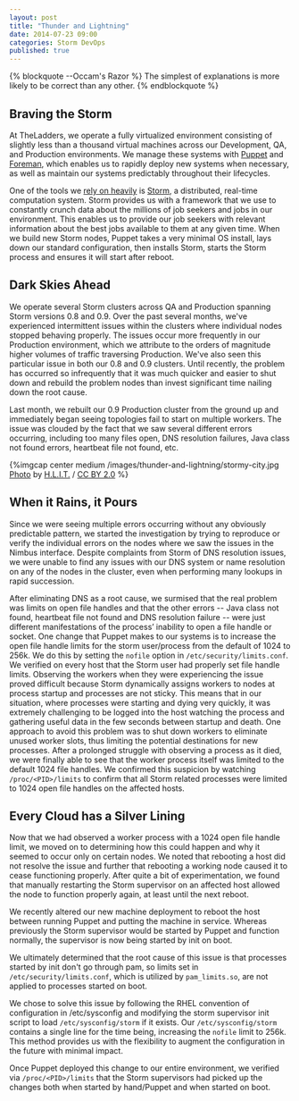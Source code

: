 ```yaml
---
layout: post
title: "Thunder and Lightning"
date: 2014-07-23 09:00
categories: Storm DevOps
published: true
---
```

{% blockquote --Occam's Razor %}
The simplest of explanations is more likely to be correct than any other.
{% endblockquote %}

## Braving the Storm

At TheLadders, we operate a fully virtualized environment consisting of slightly less than a thousand virtual machines across our Development, QA, and Production environments.  We manage these systems with [Puppet](http://puppetlabs.com) and [Foreman](http://theforeman.org), which enables us to rapidly deploy new systems when necessary, as well as maintain our systems predictably throughout their lifecycles.

One of the tools we [rely on heavily](http://dev.theladders.com/categories/storm/) is [Storm](https://storm.incubator.apache.org), a distributed, real-time computation system.  Storm provides us with a framework that we use to constantly crunch data about the millions of job seekers and jobs in our environment.  This enables us to provide our job seekers with relevant information about the best jobs available to them at any given time.  When we build new Storm nodes, Puppet takes a very minimal OS install, lays down our standard configuration, then installs Storm, starts the Storm process and ensures it will start after reboot.

## Dark Skies Ahead

We operate several Storm clusters across QA and Production spanning Storm versions 0.8 and 0.9.  Over the past several months, we've experienced intermittent issues within the clusters where individual nodes stopped behaving properly.  The issues occur more frequently in our Production environment, which we attribute to the orders of magnitude higher volumes of traffic traversing Production.  We've also seen this particular issue in both our 0.8 and 0.9 clusters.  Until recently, the problem has occurred so infrequently that it was much quicker and easier to shut down and rebuild the problem nodes than invest significant time nailing down the root cause.

Last month, we rebuilt our 0.9 Production cluster from the ground up and immediately began seeing topologies fail to start on multiple workers.  The issue was clouded by the fact that we saw several different errors occurring, including too many files open, DNS resolution failures, Java class not found errors, heartbeat file not found, etc.

{%imgcap center medium /images/thunder-and-lightning/stormy-city.jpg [Photo](https://www.flickr.com/photos/29311691@N05/7653430352) by [H.L.I.T.](https://www.flickr.com/photos/29311691@N05/) / [CC BY 2.0](http://creativecommons.org/licenses/by/2.0/) %}

## When it Rains, it Pours

Since we were seeing multiple errors occurring without any obviously predictable pattern, we started the investigation by trying to reproduce or verify the individual errors on the nodes where we saw the issues in the Nimbus interface.  Despite complaints from Storm of DNS resolution issues, we were unable to find any issues with our DNS system or name resolution on any of the nodes in the cluster, even when performing many lookups in rapid succession.

After eliminating DNS as a root cause, we surmised that the real problem was limits on open file handles and that the other errors -- Java class not found, heartbeat file not found and DNS resolution failure -- were just different manifestations of the process’ inability to open a file handle or socket.  One change that Puppet makes to our systems is to increase the open file handle limits for the storm user/process from the default of 1024 to 256k.  We do this by setting the `nofile` option in `/etc/security/limits.conf`.  We verified on every host that the Storm user had properly set file handle limits.  Observing the workers when they were experiencing the issue proved difficult because Storm dynamically assigns workers to nodes at process startup and processes are not sticky.  This means that in our situation, where processes were starting and dying very quickly, it was extremely challenging to be logged into the host watching the process and gathering useful data in the few seconds between startup and death.  One approach to avoid this problem was to shut down workers to eliminate unused worker slots, thus limiting the potential destinations for new processes.  After a prolonged struggle with observing a process as it died, we were finally able to see that the worker process itself was limited to the default 1024 file handles.  We confirmed this suspicion by watching `/proc/<PID>/limits` to confirm that all Storm related processes were limited to 1024 open file handles on the affected hosts.

## Every Cloud has a Silver Lining

Now that we had observed a worker process with a 1024 open file handle limit, we moved on to determining how this could happen and why it seemed to occur only on certain nodes.  We noted that rebooting a host did not resolve the issue and further that rebooting a working node caused it to cease functioning properly.  After quite a bit of experimentation, we found that manually restarting the Storm supervisor on an affected host allowed the node to function properly again, at least until the next reboot.

We recently altered our new machine deployment to reboot the host between running Puppet and putting the machine in service.  Whereas previously the Storm supervisor would be started by Puppet and function normally, the supervisor is now being started by init on boot.

We ultimately determined that the root cause of this issue is that processes started by init don't go through pam, so limits set in `/etc/security/limits.conf`, which is utilized by `pam_limits.so`, are not applied to processes started on boot.

We chose to solve this issue by following the RHEL convention of configuration in /etc/sysconfig and modifying the storm supervisor init script to load `/etc/sysconfig/storm` if it exists.  Our `/etc/sysconfig/storm` contains a single line for the time being, increasing the `nofile` limit to 256k.  This method provides us with the flexibility to augment the configuration in the future with minimal impact.

Once Puppet deployed this change to our entire environment, we verified via `/proc/<PID>/limits` that the Storm supervisors had picked up the changes both when started by hand/Puppet and when started on boot.
